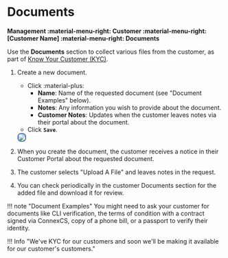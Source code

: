 # Documents

**Management :material-menu-right: Customer :material-menu-right: [Customer Name] :material-menu-right: Documents**

Use the **Documents** section to collect various files from the customer, as part of [Know Your Customer (KYC)](https://en.wikipedia.org/wiki/Know_your_customer).

1. Create a new document.
    + Click :material-plus:
        + **Name**: Name of the requested document (see "Document Examples" below).
        + **Notes**: Any information you wish to provide about the document.
        + **Customer Notes**: Updates when the customer leaves notes via their portal about the document.
    + Click **`Save`**.

    <img src= "/customer/img/document.png" style="border: 2px solid #4472C4; border-radius: 8px;">

2. When you create the document, the customer receives a notice in their Customer Portal about the requested document.
3. The customer selects "Upload A File" and leaves notes in the request.
4. You can check periodically in the customer Documents section for the added file and download it for review.

!!! note "Document Examples"
    You might need to ask your customer for documents like CLI verification, the terms of condition with a contract signed via ConnexCS, copy of a phone bill, or a passport to verify their identity.

!!! Info "We've KYC for our customers and soon we'll be making it available for our customer's customers."
